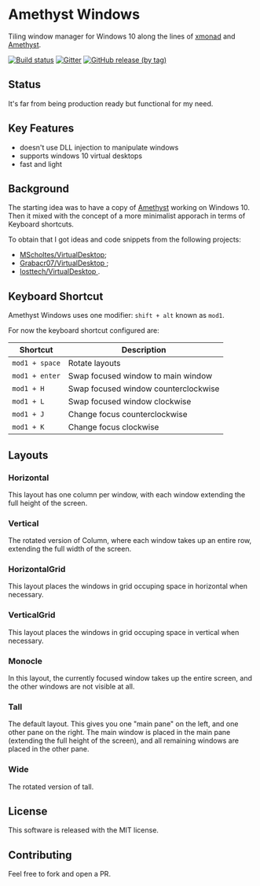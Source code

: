 # Amethyst Windows

Tiling window manager for Windows 10 along the lines of [xmonad](https://xmonad.org/) and [Amethyst](https://ianyh.com/amethyst/).

[![Build status](https://build.appcenter.ms/v0.1/apps/8ec48c76-c96e-470c-88e2-b8e660f5dc44/branches/master/badge)](https://appcenter.ms)
[![Gitter](https://badges.gitter.im/glsorre/amethystwindows.svg)](https://gitter.im/glsorre/amethystwindows?utm_source=badge&utm_medium=badge&utm_campaign=pr-badge)
[![GitHub release (by tag)](https://img.shields.io/github/downloads/glsorre/amethystwindows/latest/total?label=download)](https://github.com/glsorre/amethystwindows/releases)

## Status

It's far from being production ready but functional for my need.

## Key Features

- doesn't use DLL injection to manipulate windows
- supports windows 10 virtual desktops
- fast and light

## Background

The starting idea was to have a copy of [Amethyst](https://ianyh.com/amethyst/) working on Windows 10. Then it mixed with the concept of a more minimalist apporach in terms of Keyboard shortcuts.

To obtain that I got ideas and code snippets from the following projects:
- [MScholtes/VirtualDesktop](https://github.com/MScholtes/VirtualDesktop);
- [Grabacr07/VirtualDesktop ](https://github.com/Grabacr07/VirtualDesktop);
- [losttech/VirtualDesktop ](https://github.com/losttech/VirtualDesktop).

## Keyboard Shortcut

Amethyst Windows uses one modifier: `shift + alt` known as `mod1`.

For now the keyboard shortcut configured are:

| Shortcut                  | Description                          |
|---------------------------|--------------------------------------|
| `mod1 + space`            | Rotate layouts                       |
| `mod1 + enter`            | Swap focused window to main window   |
| `mod1 + H`                | Swap focused window counterclockwise |
| `mod1 + L`                | Swap focused window clockwise        |
| `mod1 + J`                | Change focus counterclockwise        |
| `mod1 + K`                | Change focus clockwise               |

## Layouts

### Horizontal
This layout has one column per window, with each window extending the full height of the screen.

### Vertical
The rotated version of Column, where each window takes up an entire row, extending the full width of the screen.

### HorizontalGrid
This layout places the windows in grid occuping space in horizontal when necessary.

### VerticalGrid
This layout places the windows in grid occuping space in vertical when necessary.

### Monocle
In this layout, the currently focused window takes up the entire screen, and the other windows are not visible at all.

### Tall
The default layout. This gives you one "main pane" on the left, and one other pane on the right. The main window is placed in the main pane (extending the full height of the screen), and all remaining windows are placed in the other pane.

### Wide
The rotated version of tall.

## License

This software is released with the MIT license.

## Contributing

Feel free to fork and open a PR.
